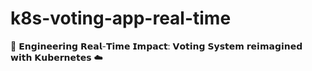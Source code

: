 # k8s-voting-app-real-time
🚀 𝗘𝗻𝗴𝗶𝗻𝗲𝗲𝗿𝗶𝗻𝗴 𝗥𝗲𝗮𝗹-𝗧𝗶𝗺𝗲 𝗜𝗺𝗽𝗮𝗰𝘁: 𝗩𝗼𝘁𝗶𝗻𝗴 𝗦𝘆𝘀𝘁𝗲𝗺 𝗿𝗲𝗶𝗺𝗮𝗴𝗶𝗻𝗲𝗱 𝘄𝗶𝘁𝗵 𝗞𝘂𝗯𝗲𝗿𝗻𝗲𝘁𝗲𝘀 ☁️
